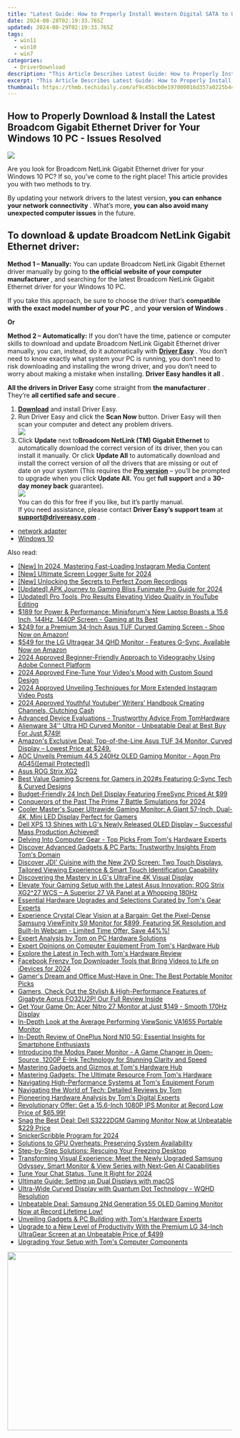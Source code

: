 ```yaml
---
title: "Latest Guide: How to Properly Install Western Digital SATA to USB Caddy with Updated Drivers"
date: 2024-08-28T02:19:33.765Z
updated: 2024-08-29T02:19:33.765Z
tags:
  - win11
  - win10
  - win7
categories:
  - DriverDownload
description: "This Article Describes Latest Guide: How to Properly Install Western Digital SATA to USB Caddy with Updated Drivers"
excerpt: "This Article Describes Latest Guide: How to Properly Install Western Digital SATA to USB Caddy with Updated Drivers"
thumbnail: https://thmb.techidaily.com/af9c45bcb0e197000016d357a0225b4459ab82775eecec8c840974260c0eb2b8.jpg
---
```


## How to Properly Download & Install the Latest Broadcom Gigabit Ethernet Driver for Your Windows 10 PC - Issues Resolved

![](https://images.drivereasy.com/wp-content/uploads/2018/12/snap000007.png)

 Are you look for Broadcom NetLink Gigabit Ethernet driver for your Windows 10 PC?  If so, you’ve come to the right place! This article provides you with two methods to try.

 By updating your network drivers to the latest version, **you**  **can**  **enhance your network connectivity** . What’s more, **you can also avoid many unexpected computer issues**   in the future.

## **To download & update Broadcom NetLink Gigabit Ethernet driver:**

**Method 1 – Manually:**  You can update Broadcom NetLink Gigabit Ethernet driver manually by going to **the official website of your computer manufacturer** , and searching for the latest Broadcom NetLink Gigabit Ethernet driver for your Windows 10 PC.

 If you take this approach, be sure to choose the driver that’s **compatible with the exact model number of your PC** , and **your version of Windows** .

**Or**

**Method 2 – Automatically:**   If you don’t have the time, patience or computer skills to download and update Broadcom NetLink Gigabit Ethernet driver manually, you can, instead, do it automatically with **[Driver Easy](https://tools.techidaily.com/drivereasy/download/)**  .  You don’t need to know exactly what system your PC is running, you don’t need to risk downloading and installing the wrong driver, and you don’t need to worry about making a mistake when installing. **Driver Easy handles it all** .

**All the drivers in Driver Easy** come straight from **the manufacturer** . They‘re **all certified safe and secure** .

1. **[Download](https://tools.techidaily.com/drivereasy/download/)**  and install Driver Easy.
2. Run Driver Easy and click the **Scan Now**  button. Driver Easy will then scan your computer and detect any problem drivers.  
![](https://images.drivereasy.com/wp-content/uploads/2018/12/snap000001.png)
3. Click **Update**  next to**Broadcom NetLink (TM) Gigabit Ethernet** to automatically download the correct version of its driver, then you can install it manually. Or click **Update All**  to automatically download and install the correct version of _all_  the drivers that are missing or out of date on your system (This requires the **[Pro version](https://tools.techidaily.com/drivereasy/download/)**  – you’ll be prompted to upgrade when you click **Update All.** You get **full support**  and a **30-day money back**  guarantee).  
![](https://images.drivereasy.com/wp-content/uploads/2018/12/snap000005.png)  
 You can do this for free if you like, but it’s partly manual.  
 If you need assistance, please contact **Driver Easy’s support team** at [**support@drivereasy.com**](https://tools.techidaily.com/drivereasy/download/) .

* [network adapter](https://tools.techidaily.com/drivereasy/download/)
* [Windows 10](https://tools.techidaily.com/drivereasy/download/)

<ins class="adsbygoogle"
     style="display:block"
     data-ad-format="autorelaxed"
     data-ad-client="ca-pub-7571918770474297"
     data-ad-slot="1223367746"></ins>



<ins class="adsbygoogle"
     style="display:block"
     data-ad-client="ca-pub-7571918770474297"
     data-ad-slot="8358498916"
     data-ad-format="auto"
     data-full-width-responsive="true"></ins>

<span class="atpl-alsoreadstyle">Also read:</span>
<div><ul>
<li><a href="https://instagram-video-files.techidaily.com/new-in-2024-mastering-fast-loading-instagram-media-content/"><u>[New] In 2024, Mastering Fast-Loading Instagram Media Content</u></a></li>
<li><a href="https://screen-recording.techidaily.com/new-ultimate-screen-logger-suite-for-2024/"><u>[New] Ultimate Screen Logger Suite for 2024</u></a></li>
<li><a href="https://visual-screen-recording.techidaily.com/new-unlocking-the-secrets-to-perfect-zoom-recordings/"><u>[New] Unlocking the Secrets to Perfect Zoom Recordings</u></a></li>
<li><a href="https://vp-tips.techidaily.com/updated-apk-journey-to-gaming-bliss-funimate-pro-guide-for-2024/"><u>[Updated] APK Journey to Gaming Bliss  Funimate Pro Guide for 2024</u></a></li>
<li><a href="https://facebook-video-share.techidaily.com/updated-pro-tools-pro-results-elevating-video-quality-in-youtube-editing/"><u>[Updated] Pro Tools, Pro Results  Elevating Video Quality in YouTube Editing</u></a></li>
<li><a href="https://hardware-updates.techidaily.com/1723862816833-189-for-power-and-performance-minisforums-new-laptop-boasts-a-156-inch-144hz-1440p-screen-gaming-at-its-best/"><u>$189 for Power & Performance: Minisforum's New Laptop Boasts a 15.6 Inch, 144Hz, 1440P Screen - Gaming at Its Best</u></a></li>
<li><a href="https://hardware-updates.techidaily.com/1723862755483-249-for-a-premium-34-inch-asus-tuf-curved-gaming-screen-shop-now-on-amazon/"><u>$249 for a Premium 34-Inch Asus TUF Curved Gaming Screen - Shop Now on Amazon!</u></a></li>
<li><a href="https://hardware-updates.techidaily.com/1723862774023-549-for-the-lg-ultragear-34-qhd-monitor-features-g-sync-available-now-on-amazon/"><u>$549 for the LG Ultragear 34 QHD Monitor - Features G-Sync, Available Now on Amazon</u></a></li>
<li><a href="https://screen-sharing-recording.techidaily.com/2024-approved-beginner-friendly-approach-to-videography-using-adobe-connect-platform/"><u>2024 Approved  Beginner-Friendly Approach to Videography Using Adobe Connect Platform</u></a></li>
<li><a href="https://fox-links.techidaily.com/2024-approved-fine-tune-your-videos-mood-with-custom-sound-design/"><u>2024 Approved  Fine-Tune Your Video's Mood with Custom Sound Design</u></a></li>
<li><a href="https://instagram-clips.techidaily.com/2024-approved-unveiling-techniques-for-more-extended-instagram-video-posts/"><u>2024 Approved  Unveiling Techniques for More Extended Instagram Video Posts</u></a></li>
<li><a href="https://facebook-record-videos.techidaily.com/2024-approved-youthful-youtuber-writers-handbook-creating-channels-clutching-cash/"><u>2024 Approved  Youthful Youtuber’ Writers’ Handbook  Creating Channels, Clutching Cash</u></a></li>
<li><a href="https://hardware-updates.techidaily.com/advanced-device-evaluations-trustworthy-advice-from-tomhardware/"><u>Advanced Device Evaluations - Trustworthy Advice From TomHardware</u></a></li>
<li><a href="https://hardware-updates.techidaily.com/1723862803339-alienware-34-ultra-hd-curved-monitor-unbeatable-deal-at-best-buy-for-just-749/"><u>Alienware 34'' Ultra HD Curved Monitor - Unbeatable Deal at Best Buy For Just $749!</u></a></li>
<li><a href="https://hardware-updates.techidaily.com/1723862787822-amazons-exclusive-deal-top-of-the-line-asus-tuf-34-monitor-curved-display-lowest-price-at-249/"><u>Amazon's Exclusive Deal: Top-of-the-Line Asus TUF 34 Monitor, Curved Display – Lowest Price at $249.</u></a></li>
<li><a href="https://hardware-updates.techidaily.com/aoc-unveils-premium-445-240hz-oled-gaming-monitor-agon-pro-ag45email-protected/"><u>AOC Unveils Premium 44.5 240Hz OLED Gaming Monitor - Agon Pro AG45([email Protected])</u></a></li>
<li><a href="https://hardware-updates.techidaily.com/asus-rog-strix-xg2/"><u>Asus ROG Strix XG2</u></a></li>
<li><a href="https://hardware-updates.techidaily.com/best-value-gaming-screens-for-gamers-in-202s-featuring-g-sync-tech-and-curved-designs/"><u>Best Value Gaming Screens for Gamers in 202#s Featuring G-Sync Tech & Curved Designs</u></a></li>
<li><a href="https://hardware-updates.techidaily.com/budget-friendly-24-inch-dell-display-featuring-freesync-priced-at-99/"><u>Budget-Friendly 24 Inch Dell Display Featuring FreeSync Priced At $99</u></a></li>
<li><a href="https://screen-video-capture.techidaily.com/conquerors-of-the-past-the-prime-7-battle-simulations-for-2024/"><u>Conquerors of the Past  The Prime 7 Battle Simulations for 2024</u></a></li>
<li><a href="https://hardware-updates.techidaily.com/cooler-masters-super-ultrawide-gaming-monitor-a-giant-57-inch-dual-4k-mini-led-display-perfect-for-gamers/"><u>Cooler Master's Super Ultrawide Gaming Monitor: A Giant 57-Inch, Dual-4K, Mini LED Display Perfect for Gamers</u></a></li>
<li><a href="https://hardware-updates.techidaily.com/dell-xps-13-shines-with-lgs-newly-released-oled-display-successful-mass-production-achieved/"><u>Dell XPS 13 Shines with LG's Newly Released OLED Display – Successful Mass Production Achieved!</u></a></li>
<li><a href="https://hardware-updates.techidaily.com/delving-into-computer-gear-top-picks-from-toms-hardware-experts/"><u>Delving Into Computer Gear - Top Picks From Tom's Hardware Experts</u></a></li>
<li><a href="https://hardware-updates.techidaily.com/discover-advanced-gadgets-and-pc-parts-trustworthy-insights-from-toms-domain/"><u>Discover Advanced Gadgets & PC Parts: Trustworthy Insights From Tom's Domain</u></a></li>
<li><a href="https://hardware-updates.techidaily.com/discover-jdi-cuisine-with-the-new-2vd-screen-two-touch-displays-tailored-viewing-experience-and-smart-touch-identification-capability/"><u>Discover JDI' Cuisine with the New 2VD Screen: Two Touch Displays, Tailored Viewing Experience & Smart Touch Identification Capability</u></a></li>
<li><a href="https://extra-tips.techidaily.com/discovering-the-mastery-in-lgs-ultrafine-4k-visual-display/"><u>Discovering the Mastery in LG's UltraFine 4K Visual Display</u></a></li>
<li><a href="https://hardware-updates.techidaily.com/1723862840485-elevate-your-gaming-setup-with-the-latest-asus-innovation-rog-strix-xg227-wcs-a-superior-27-va-panel-at-a-whopping-180hz/"><u>Elevate Your Gaming Setup with the Latest Asus Innovation: ROG Strix XG2^27 WCS – A Superior 27 VA Panel at a Whopping 180Hz</u></a></li>
<li><a href="https://hardware-updates.techidaily.com/essential-hardware-upgrades-and-selections-curated-by-toms-gear-experts/"><u>Essential Hardware Upgrades and Selections Curated by Tom's Gear Experts</u></a></li>
<li><a href="https://hardware-updates.techidaily.com/experience-crystal-clear-vision-at-a-bargain-get-the-pixel-dense-samsung-viewfinity-s9-monitor-for-899-featuring-5k-resolution-and-built-in-webcam-limited-t44/"><u>Experience Crystal Clear Vision at a Bargain: Get the Pixel-Dense Samsung ViewFinity S9 Monitor for $899, Featuring 5K Resolution and Built-In Webcam - Limited Time Offer, Save 44%%!</u></a></li>
<li><a href="https://hardware-updates.techidaily.com/expert-analysis-by-tom-on-pc-hardware-solutions/"><u>Expert Analysis by Tom on PC Hardware Solutions</u></a></li>
<li><a href="https://hardware-updates.techidaily.com/expert-opinions-on-computer-equipment-from-toms-hardware-hub/"><u>Expert Opinions on Computer Equipment From Tom's Hardware Hub</u></a></li>
<li><a href="https://hardware-updates.techidaily.com/explore-the-latest-in-tech-with-toms-hardware-review/"><u>Explore the Latest in Tech with Tom's Hardware Review</u></a></li>
<li><a href="https://facebook-video-recording.techidaily.com/facebook-frenzy-top-downloader-tools-that-bring-videos-to-life-on-idevices-for-2024/"><u>Facebook Frenzy  Top Downloader Tools that Bring Videos to Life on iDevices for 2024</u></a></li>
<li><a href="https://hardware-updates.techidaily.com/gamers-dream-and-office-must-have-in-one-the-best-portable-monitor-picks/"><u>Gamer's Dream and Office Must-Have in One: The Best Portable Monitor Picks</u></a></li>
<li><a href="https://hardware-updates.techidaily.com/gamers-check-out-the-stylish-and-high-performance-features-of-gigabyte-aorus-fo32u2p-our-full-review-inside/"><u>Gamers, Check Out the Stylish & High-Performance Features of Gigabyte Aorus FO32U2P! Our Full Review Inside</u></a></li>
<li><a href="https://hardware-updates.techidaily.com/1723862799178-get-your-game-on-acer-nitro-27-monitor-at-just-149-smooth-170hz-display/"><u>Get Your Game On: Acer Nitro 27 Monitor at Just $149 - Smooth 170Hz Display</u></a></li>
<li><a href="https://hardware-updates.techidaily.com/in-depth-look-at-the-average-performing-viewsonic-va1655-portable-monitor/"><u>In-Depth Look at the Average Performing ViewSonic VA1655 Portable Monitor</u></a></li>
<li><a href="https://buynow-reviews.techidaily.com/in-depth-review-of-oneplus-nord-n10-5g-essential-insights-for-smartphone-enthusiasts/"><u>In-Depth Review of OnePlus Nord N10 5G: Essential Insights for Smartphone Enthusiasts</u></a></li>
<li><a href="https://hardware-updates.techidaily.com/1723862838518-introducing-the-modos-paper-monitor-a-game-changer-in-open-source-1200p-e-ink-technology-for-stunning-clarity-and-speed/"><u>Introducing the Modos Paper Monitor - A Game Changer in Open-Source, 1200P E-Ink Technology for Stunning Clarity and Speed</u></a></li>
<li><a href="https://hardware-updates.techidaily.com/mastering-gadgets-and-gizmos-at-toms-hardware-hub/"><u>Mastering Gadgets and Gizmos at Tom's Hardware Hub</u></a></li>
<li><a href="https://hardware-updates.techidaily.com/mastering-gadgets-the-ultimate-resource-from-toms-hardware/"><u>Mastering Gadgets: The Ultimate Resource From Tom's Hardware</u></a></li>
<li><a href="https://hardware-updates.techidaily.com/navigating-high-performance-systems-at-toms-equipment-forum/"><u>Navigating High-Performance Systems at Tom's Equipment Forum</u></a></li>
<li><a href="https://hardware-updates.techidaily.com/navigating-the-world-of-tech-detailed-reviews-by-tom/"><u>Navigating the World of Tech: Detailed Reviews by Tom</u></a></li>
<li><a href="https://hardware-updates.techidaily.com/pioneering-hardware-analysis-by-toms-digital-experts/"><u>Pioneering Hardware Analysis by Tom's Digital Experts</u></a></li>
<li><a href="https://hardware-updates.techidaily.com/1723862775926-revolutionary-offer-get-a-156-inch-1080p-ips-monitor-at-record-low-price-of-6599/"><u>Revolutionary Offer: Get a 15.6-Inch 1080P IPS Monitor at Record Low Price of $65.99!</u></a></li>
<li><a href="https://hardware-updates.techidaily.com/snag-the-best-deal-dell-s3222dgm-gaming-monitor-now-at-unbeatable-229-price/"><u>Snag the Best Deal: Dell S3222DGM Gaming Monitor Now at Unbeatable $229 Price</u></a></li>
<li><a href="https://extra-skills.techidaily.com/snickerscribble-program-for-2024/"><u>SnickerScribble Program for 2024</u></a></li>
<li><a href="https://graphic-issues.techidaily.com/solutions-to-gpu-overheats-preserving-system-availability/"><u>Solutions to GPU Overheats: Preserving System Availability</u></a></li>
<li><a href="https://common-error.techidaily.com/step-by-step-solutions-rescuing-your-freezing-desktop/"><u>Step-by-Step Solutions: Rescuing Your Freezing Desktop</u></a></li>
<li><a href="https://hardware-updates.techidaily.com/transforming-visual-experience-meet-the-newly-upgraded-samsung-odyssey-smart-monitor-and-view-series-with-next-gen-ai-capabilities/"><u>Transforming Visual Experience: Meet the Newly Upgraded Samsung Odyssey, Smart Monitor & View Series with Next-Gen AI Capabilities</u></a></li>
<li><a href="https://some-skills.techidaily.com/tune-your-chat-status-tune-it-right-for-2024/"><u>Tune Your Chat Status, Tune It Right for 2024</u></a></li>
<li><a href="https://techtrends.techidaily.com/ultimate-guide-setting-up-dual-displays-with-macos/"><u>Ultimate Guide: Setting up Dual Displays with macOS</u></a></li>
<li><a href="https://hardware-updates.techidaily.com/ultra-wide-curved-display-with-quantum-dot-technology-wqhd-resolution/"><u>Ultra-Wide Curved Display with Quantum Dot Technology - WQHD Resolution</u></a></li>
<li><a href="https://hardware-updates.techidaily.com/unbeatable-deal-samsung-2nd-generation-55-oled-gaming-monitor-now-at-record-lifetime-low/"><u>Unbeatable Deal: Samsung 2Nd Generation 55 OLED Gaming Monitor Now at Record Lifetime Low!</u></a></li>
<li><a href="https://hardware-updates.techidaily.com/unveiling-gadgets-and-pc-building-with-toms-hardware-experts/"><u>Unveiling Gadgets & PC Building with Tom's Hardware Experts</u></a></li>
<li><a href="https://hardware-updates.techidaily.com/1723862827375-upgrade-to-a-new-level-of-productivity-with-the-premium-lg-34-inch-ultragear-screen-at-an-unbeatable-price-of-499/"><u>Upgrade to a New Level of Productivity With the Premium LG 34-Inch UltraGear Screen at an Unbeatable Price of $499</u></a></li>
<li><a href="https://hardware-updates.techidaily.com/upgrading-your-setup-with-toms-computer-components/"><u>Upgrading Your Setup with Tom's Computer Components</u></a></li>
</ul></div>

<!-- affiliate ads begin -->
<a href="https://aidotcom.pxf.io/c/5597632/2086436/19576" target="_top" id="2086436"><img src="//a.impactradius-go.com/display-ad/19576-2086436" border="0" alt="" width="1500" height="400"/></a><img height="0" width="0" src="https://imp.pxf.io/i/5597632/2086436/19576" style="position:absolute;visibility:hidden;" border="0" />
<!-- affiliate ads end -->